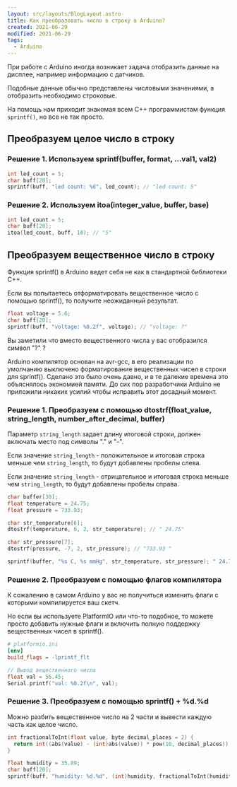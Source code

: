 ```yaml
---
layout: src/layouts/BlogLayout.astro
title: Как преобразовать число в строку в Arduino?
created: 2021-06-29
modified: 2021-06-29
tags:
  - Arduino
---
```


При работе с Arduino иногда возникает задача отобразить данные на дисплее, например информацию с датчиков.

Подобные данные обычно представлены числовыми значениями, а отобразить необходимо строковые.

На помощь нам приходит знакомая всем C++ программистам функция `sprintf()`, но все не так просто.

## Преобразуем целое число в строку

### Решение 1. Используем sprintf(buffer, format, ...val1, val2)

```cpp
int led_count = 5;
char buff[20];
sprintf(buff, "led count: %d", led_count); // "led count: 5"
```

### Решение 2. Используем itoa(integer_value, buffer, base)

```cpp
int led_count = 5;
char buff[20];
itoa(led_count, buff, 10); // "5"
```

## Преобразуем вещественное число в строку

Функция sprintf() в Arduino ведет себя не как в стандартной библиотеки C++.

Если вы попытаетесь отформатировать вещественное число с помощью sprintf(), то получите неожиданный результат.

```cpp
float voltage = 5.6;
char buff[20];
sprintf(buff, "voltage: %0.2f", voltage); // "voltage: ?"
```

Вы заметили что вместо вещественного числа у вас отобразился символ "?" ?

Arduino компилятор основан на avr-gcc, в его реализации по умолчанию выключено форматирование вещественных чисел в строки для sprintf(). Сделано это было очень давно, и в те далекие времена это объяснялось экономией памяти. До сих пор разработчики Arduino не приложили никаких усилий чтобы исправить этот досадный момент.

### Решение 1. Преобразуем с помощью dtostrf(float_value, string_length, number_after_decimal, buffer)

Параметр `string_length` задает длину итоговой строки, должен включать место под символы "." и "-".

Если значение `string_length` - положительное и итоговая строка меньше чем `string_length`, то будут добавлены пробелы слева.

Если значение `string_length` - отрицательное и итоговая строка меньше чем `string_length`, то будут добавлены пробелы справа.

```cpp
char buffer[30];
float temperature = 24.75;
float pressure = 733.93;

char str_temperature[6];
dtostrf(temperature, 6, 2, str_temperature); // " 24.75"

char str_pressure[7];
dtostrf(pressure, -7, 2, str_pressure); // "733.93 "

sprintf(buffer, "%s C, %s mmHg", str_temperature, str_pressure); " 24.75 C, 733.93 mmHg"
```

### Решение 2. Преобразуем с помощью флагов компилятора

К сожалению в самом Arduino у вас не получиться изменить флаги с которыми компилируется ваш скетч.

Но если вы используете PlatformIO или что-то подобное, то можете просто добавить нужные флаги и включить полную поддержку вещественных чисел в sprintf().

```ini
# platformio.ini
[env]
build_flags = -lprintf_flt
```

```c
// Вывод вещественного числа
float val = 56.45;
Serial.printf("val: %0.2f\n", val);
```

### Решение 3. Преобразуем с помощью sprintf() + %d.%d

Можно разбить вещественное число на 2 части и вывести каждую часть как целое число.

```cpp
int fractionalToInt(float value, byte decimal_places = 2) {
  return int((abs(value) - (int)abs(value)) * pow(10, decimal_places));
}

float humidity = 35.89;
char buff[20];
sprintf(buff, "humidity: %d.%d", (int)humidity, fractionalToInt(humidity)); "humidity: 35.89"
```
